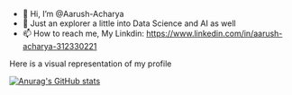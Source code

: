 - 👋 Hi, I’m @Aarush-Acharya
- 👀 Just an explorer a little into Data Science and AI as well 
- 📫 How to reach me, My Linkdin: https://www.linkedin.com/in/aarush-acharya-312330221



Here is a visual representation of my profile

[![Anurag's GitHub stats](https://github-readme-stats.vercel.app/api?username=Aarush-Acharya)](https://github.com/anuraghazra/github-readme-stats)

<!---
Aarush-Acharya/Aarush-Acharya is a ✨ special ✨ repository because its `README.md` (this file) appears on your GitHub profile.
You can click the Preview link to take a look at your changes.
--->
